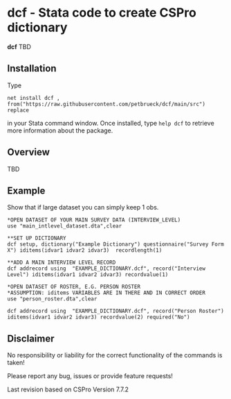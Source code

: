 # dcf - Stata code to create CSPro dictionary 

**dcf** TBD

## **Installation**

Type

`net install dcf , from("https://raw.githubusercontent.com/petbrueck/dcf/main/src") replace`  

in your Stata command window. Once installed, type `help dcf` to retrieve more information about the package.


## **Overview**
TBD


## **Example**
Show that if large dataset you can simply keep 1 obs.

```
*OPEN DATASET OF YOUR MAIN SURVEY DATA (INTERVIEW_LEVEL)
use "main_intlevel_dataset.dta",clear

**SET UP DICTIONARY
dcf setup, dictionary("Example Dictionary") questionnaire("Survey Form X") iditems(idvar1 idvar2 idvar3)  recordlength(1)

**ADD A MAIN INTERVIEW LEVEL RECORD
dcf addrecord using  "EXAMPLE_DICTIONARY.dcf", record("Interview Level") iditems(idvar1 idvar2 idvar3) recordvalue(1)

*OPEN DATASET OF ROSTER, E.G. PERSON ROSTER
*ASSUMPTION: iditems VARIABLES ARE IN THERE AND IN CORRECT ORDER
use "person_roster.dta",clear

dcf addrecord using  "EXAMPLE_DICTIONARY.dcf", record("Person Roster") iditems(idvar1 idvar2 idvar3) recordvalue(2) required("No")
```



## Disclaimer
No responsibility or liability for the correct functionality of the commands is taken!

Please report any bug, issues or provide feature requests!

Last revision based on CSPro Version 7.7.2
